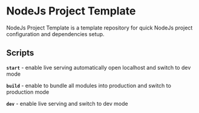 # NodeJs Project Template
NodeJs Project Template is a template repository for quick NodeJs project configuration and dependencies setup.
## Scripts
**`start`** - enable live serving automatically open localhost and switch to dev mode

**`build`** - enable to  bundle all modules into production and switch to production mode

**`dev`** - enable live serving and switch to dev mode
